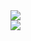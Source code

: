 <a href="https://github.com/sfragkoul">
  <img align="center" src="https://github-readme-stats.vercel.app/api?username=sfragkoul&count_private=true&theme=nightowl&show_icons=true" />
</a>
<br>
<a href="https://github.com/sfragkoul">
  <img align="center" src="https://github-readme-stats.vercel.app/api/top-langs/?username=sfragkoul&count_private=true&langs_count=20&layout=compact&card_width=467&theme=nightowl" />
</a>
